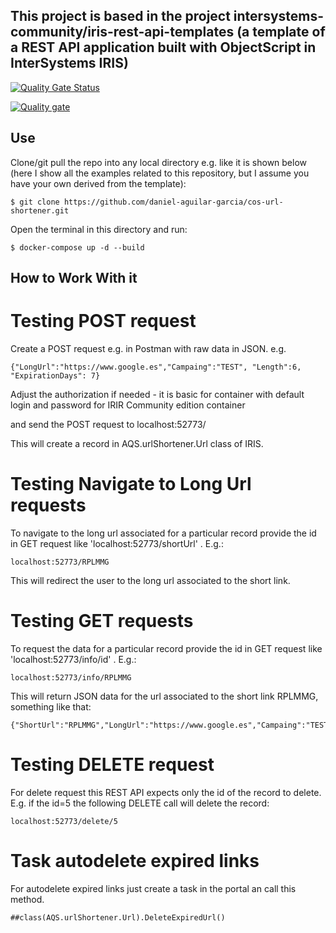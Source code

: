 
## This project is based in the project intersystems-community/iris-rest-api-templates (a template of a REST API application built with ObjectScript in InterSystems IRIS)

[![Quality Gate Status](https://community.objectscriptquality.com/api/project_badges/measure?project=intersystems_iris_community%2Fcos-url-shortener&metric=alert_status)](https://community.objectscriptquality.com/dashboard?id=intersystems_iris_community%2Fcos-url-shortener)

[![Quality gate](https://community.objectscriptquality.com/api/project_badges/quality_gate?project=intersystems_iris_community%2Fcos-url-shortener)](https://community.objectscriptquality.com/dashboard?id=intersystems_iris_community%2Fcos-url-shortener)

## Use

Clone/git pull the repo into any local directory e.g. like it is shown below 
(here I show all the examples related to this repository, but I assume you have your own derived from the template):

```
$ git clone https://github.com/daniel-aguilar-garcia/cos-url-shortener.git
```

Open the terminal in this directory and run:

```
$ docker-compose up -d --build
```


## How to Work With it

# Testing POST request

Create a POST request e.g. in Postman with raw data in JSON. e.g.

```
{"LongUrl":"https://www.google.es","Campaing":"TEST", "Length":6, "ExpirationDays": 7}
```

Adjust the authorization if needed - it is basic for container with default login and password for IRIR Community edition container

and send the POST request to localhost:52773/

This will create a record in AQS.urlShortener.Url class of IRIS.


# Testing Navigate to Long Url requests

To navigate to the long url associated for a particular record provide the id in GET request like 'localhost:52773/shortUrl' . E.g.:

```
localhost:52773/RPLMMG
```

This will redirect the user to the long url associated to the short link.


# Testing GET requests

To request the data for a particular record provide the id in GET request like 'localhost:52773/info/id' . E.g.:

```
localhost:52773/info/RPLMMG
```

This will return JSON data for the url associated to the short link RPLMMG, something like that:

```
{"ShortUrl":"RPLMMG","LongUrl":"https://www.google.es","Campaing":"TEST","Length":6,"Clicked":false,"ExpirationDays":7,"ExpirationDate":66517}
```


# Testing DELETE request

For delete request this REST API expects only the id of the record to delete. E.g. if the id=5 the following DELETE call will delete the record:

```
localhost:52773/delete/5
```

# Task autodelete expired links

For autodelete expired links just create a task in the portal an call this method.

```
##class(AQS.urlShortener.Url).DeleteExpiredUrl()
```


